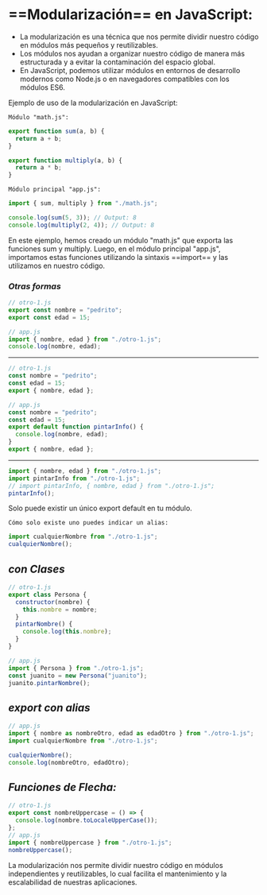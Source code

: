 # ==Modularización== en JavaScript:

- La modularización es una técnica que nos permite dividir nuestro código en módulos más pequeños y reutilizables.
- Los módulos nos ayudan a organizar nuestro código de manera más estructurada y a evitar la contaminación del espacio global.
- En JavaScript, podemos utilizar módulos en entornos de desarrollo modernos como Node.js o en navegadores compatibles con los módulos ES6.

Ejemplo de uso de la modularización en JavaScript:

`Módulo "math.js":`

```js
export function sum(a, b) {
  return a + b;
}

export function multiply(a, b) {
  return a * b;
}
```

`Módulo principal "app.js":`

```js
import { sum, multiply } from "./math.js";

console.log(sum(5, 3)); // Output: 8
console.log(multiply(2, 4)); // Output: 8
```

En este ejemplo, hemos creado un módulo "math.js" que exporta las funciones sum y multiply. Luego, en el módulo principal "app.js", importamos estas funciones utilizando la sintaxis ==import== y las utilizamos en nuestro código.

### _Otras formas_

```js
// otro-1.js
export const nombre = "pedrito";
export const edad = 15;

// app.js
import { nombre, edad } from "./otro-1.js";
console.log(nombre, edad);
```
---

```js
// otro-1.js
const nombre = "pedrito";
const edad = 15;
export { nombre, edad };
```

```js
// app.js
const nombre = "pedrito";
const edad = 15;
export default function pintarInfo() {
  console.log(nombre, edad);
}
export { nombre, edad };
```
---

```js
import { nombre, edad } from "./otro-1.js";
import pintarInfo from "./otro-1.js";
// import pintarInfo, { nombre, edad } from "./otro-1.js";
pintarInfo();
```
Solo puede existir un único export default en tu módulo.

`Cómo solo existe uno puedes indicar un alias:`

```js
import cualquierNombre from "./otro-1.js";
cualquierNombre();
```

## _con Clases_

```js
// otro-1.js
export class Persona {
  constructor(nombre) {
    this.nombre = nombre;
  }
  pintarNombre() {
    console.log(this.nombre);
  }
}
```

```js
// app.js
import { Persona } from "./otro-1.js";
const juanito = new Persona("juanito");
juanito.pintarNombre();
```

## _export con alias_

```js
// app.js
import { nombre as nombreOtro, edad as edadOtro } from "./otro-1.js";
import cualquierNombre from "./otro-1.js";

cualquierNombre();
console.log(nombreOtro, edadOtro);
```

## _Funciones de Flecha:_

```js
// otro-1.js
export const nombreUppercase = () => {
  console.log(nombre.toLocaleUpperCase());
};
// app.js
import { nombreUppercase } from "./otro-1.js";
nombreUppercase();
```

La modularización nos permite dividir nuestro código en módulos independientes y reutilizables, lo cual facilita el mantenimiento y la escalabilidad de nuestras aplicaciones.
